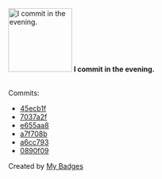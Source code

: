 <img src="https://my-badges.github.io/my-badges/evening-commits.png" alt="I commit in the evening." title="I commit in the evening." width="128">
<strong>I commit in the evening.</strong>
<br><br>

Commits:

- <a href="https://github.com/Siddhant-K-code/github-contribution-tracker/commit/45ecb1f1d5ef10f9bdf1ef17495d09b85c747d33">45ecb1f</a>
- <a href="https://github.com/Siddhant-K-code/github-contribution-tracker/commit/7037a2fba4b8dd40686414cc9e7d35f231808b71">7037a2f</a>
- <a href="https://github.com/Siddhant-K-code/github-contribution-tracker/commit/e655aa8a1f271971f107a8697bfeb83585f236e9">e655aa8</a>
- <a href="https://github.com/Siddhant-K-code/github-contribution-tracker/commit/a7f708b674859c163beb4e2f6d4c803c0d851068">a7f708b</a>
- <a href="https://github.com/Siddhant-K-code/openfga.dev/commit/a6cc7933bbc8205c39b290abafdc2fc16c1d13d3">a6cc793</a>
- <a href="https://github.com/Siddhant-K-code/mcp-devto-server/commit/0890f092c8bbca9539193519970cbc9b136689dc">0890f09</a>


Created by <a href="https://github.com/my-badges/my-badges">My Badges</a>